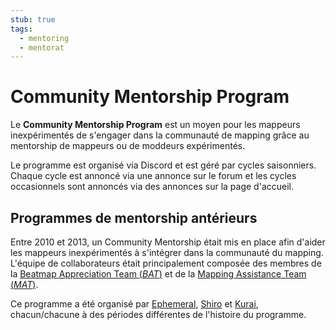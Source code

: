 ```yaml
---
stub: true
tags:
  - mentoring
  - mentorat
---
```


# Community Mentorship Program

Le **Community Mentorship Program** est un moyen pour les mappeurs inexpérimentés de s'engager dans la communauté de mapping grâce au mentorship de mappeurs ou de moddeurs expérimentés. 

Le programme est organisé via Discord et est géré par cycles saisonniers. Chaque cycle est annoncé via une annonce sur le forum et les cycles occasionnels sont annoncés via des annonces sur la page d'accueil.

## Programmes de mentorship antérieurs

Entre 2010 et 2013, un Community Mentorship était mis en place afin d'aider les mappeurs inexpérimentés à s'intégrer dans la communauté du mapping. L'équipe de collaborateurs était principalement composée des membres de la [Beatmap Appreciation Team (*BAT*)](/wiki/Modding/Beatmap_Appreciation_Team) et de la [Mapping Assistance Team (*MAT*)](/wiki/Modding/Mapping_Assistance_Team).

Ce programme a été organisé par [Ephemeral](https://osu.ppy.sh/users/102335), [Shiro](https://osu.ppy.sh/users/113005) et [Kurai](https://osu.ppy.sh/users/77089), chacun/chacune à des périodes différentes de l'histoire du programme.
